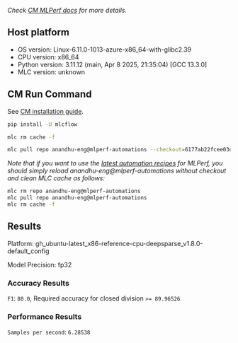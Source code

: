 *Check [CM MLPerf docs](https://docs.mlcommons.org/inference) for more details.*

## Host platform

* OS version: Linux-6.11.0-1013-azure-x86_64-with-glibc2.39
* CPU version: x86_64
* Python version: 3.11.12 (main, Apr  8 2025, 21:35:04) [GCC 13.3.0]
* MLC version: unknown

## CM Run Command

See [CM installation guide](https://docs.mlcommons.org/inference/install/).

```bash
pip install -U mlcflow

mlc rm cache -f

mlc pull repo anandhu-eng@mlperf-automations --checkout=6177ab22fcee03da17eb4f5bc744a4012d810326


```
*Note that if you want to use the [latest automation recipes](https://docs.mlcommons.org/inference) for MLPerf,
 you should simply reload anandhu-eng@mlperf-automations without checkout and clean MLC cache as follows:*

```bash
mlc rm repo anandhu-eng@mlperf-automations
mlc pull repo anandhu-eng@mlperf-automations
mlc rm cache -f

```

## Results

Platform: gh_ubuntu-latest_x86-reference-cpu-deepsparse_v1.8.0-default_config

Model Precision: fp32

### Accuracy Results 
`F1`: `80.0`, Required accuracy for closed division `>= 89.96526`

### Performance Results 
`Samples per second`: `6.28538`
